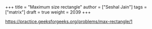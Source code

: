 +++
title = "Maximum size rectangle"
author = ["Seshal Jain"]
tags = ["matrix"]
draft = true
weight = 2039
+++

<https://practice.geeksforgeeks.org/problems/max-rectangle/1>
